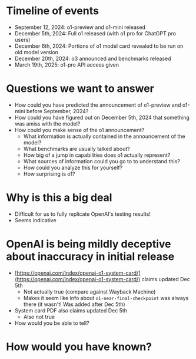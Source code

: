 # Timeline of events

+ September 12, 2024: o1-preview and o1-mini released
+ December 5th, 2024: Full o1 released (with o1 pro for ChatGPT pro users)
+ December 6th, 2024: Portions of o1 model card revealed to be run on old model version
+ December 20th, 2024: o3 announced and benchmarks released
+ March 19th, 2025: o1-pro API access given

# Questions we want to answer

+ How could you have predicted the announcement of o1-preview and o1-mini before September, 2024?
+ How could you have figured out on December 5th, 2024 that something was amiss with the model?
+ How could you make sense of the o1 announcement?
    * What information is actually contained in the announcement of the model?
    * What benchmarks are usually talked about?
    * How big of a jump in capabilities does o1 actually represent?
    * What sources of information could you go to to understand this?
    * How could you analyze this for yourself?
    * How surprising is o1?

# Why is this a big deal

+ Difficult for us to fully replicate OpenAI's testing results!
+ Seems indicative 

# OpenAI is being mildly deceptive about inaccuracy in initial release

+ [https://openai.com/index/openai-o1-system-card/](https://openai.com/index/openai-o1-system-card/) claims updated Dec 5th
    * Not actually true (compare against Wayback Machine)
    * Makes it seem like info about `o1-near-final-checkpoint` was always there
      (it wasn't! Was added after Dec 5th)
+ System card PDF also claims updated Dec 5th
    * Also not true
+ How would you be able to tell?

# How would you have known?


